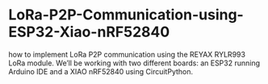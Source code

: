 # LoRa-P2P-Communication-using-ESP32-Xiao-nRF52840
how to implement LoRa P2P communication using the REYAX RYLR993 LoRa module. We’ll be working with two different boards: an ESP32 running Arduino IDE and a XIAO nRF52840 using CircuitPython.
